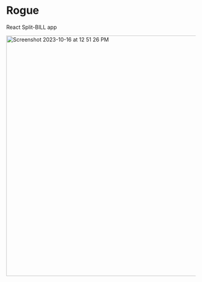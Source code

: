 # Rogue
React Split-BILL app

<img width="640" alt="Screenshot 2023-10-16 at 12 51 26 PM" src="https://github.com/AlgoRexx/Rogue/assets/146161841/08e1a60d-e14f-48db-81f6-fd38177323bf">


